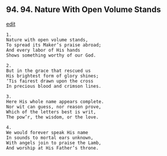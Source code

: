 
## 94.  94. Nature With Open Volume Stands
[edit](https://docs.google.com/document/d/1EteBddNMk8sNTBGdlEzipfNr8%2DjMU59o/edit?mode=html)






    1.
    Nature with open volume stands,
    To spread its Maker’s praise abroad;
    And every labor of His hands
    Shows something worthy of our God.

    2.
    But in the grace that rescued us
    His brightest form of glory shines;
    ‘Tis fairest drawn upon the cross
    In precious blood and crimson lines.

    3.
    Here His whole name appears complete.
    Nor wit can guess, nor reason prove,
    Which of the letters best is writ,
    The pow’r, the wisdom, or the love.

    4.
    We would forever speak His name
    In sounds to mortal ears unknown,
    With angels join to praise the Lamb,
    And worship at His Father’s throne.
